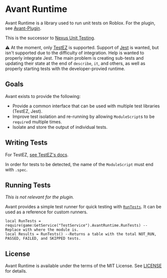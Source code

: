 # Avant Runtime
Avant Runtime is a library used to run unit tests on Roblox. For the plugin,
see [Avant-Plugin](https://github.com/Avant-Rbx/Avant-Plugin).

This is the successor to [Nexus Unit Testing](https://github.com/TheNexusAvenger/Nexus-Unit-Testing).

⚠️ At the moment, only [TestEZ](https://github.com/Roblox/testez) is supported.
Support of [Jest](https://github.com/Roblox/jest-roblox) is wanted, but isn't
supported due to the difficulty of integration. Help is wanted to properly integrate
Jest. The main problem is creating sub-tests and updating their state at the end
of `describe`, `it`, and others, as well as properly starting tests with the
developer-provied runtime.

## Goals
Avant exists to provide the following:
- Provide a common interface that can be used with multiple test libraries
  (TestEZ, Jest).
- Improve test isolation and re-running by allowing `ModuleScript`s to be
  `require`d multiple times.
- Isolate and store the output of individual tests.

## Writing Tests
For TestEZ, [see TestEZ's docs](https://roblox.github.io/testez/getting-started/writing-tests/).

In order for tests to be detected, the name of the `ModuleScript` must
end with `.spec`.

## Running Tests
*This is not relevant for the plugin.*

Avant provides a simple test runner for quick testing with [`RunTests`](./src/RunTests.luau).
It can be used as a reference for custom runners.

```luau
local RunTests = require(game:GetService("TestService").AvantRuntime.RunTests) --Replace with where the module is.
local Results = RunTests() --Returns a table with the total NOT_RUN, PASSED, FAILED, and SKIPPED tests.
```

## License
Avant Runtime is available under the terms of the MIT License. See
[LICENSE](LICENSE) for details.